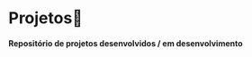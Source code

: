 # Projetos:briefcase:

#### Repositório de projetos desenvolvidos / em desenvolvimento

#### 









